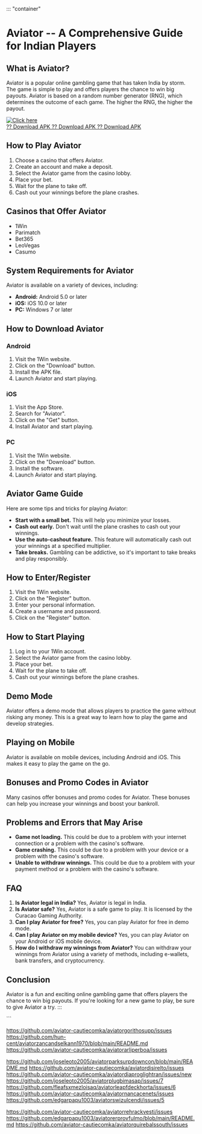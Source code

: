 ::: \"container\"
# Aviator -- A Comprehensive Guide for Indian Players

## What is Aviator?

Aviator is a popular online gambling game that has taken India by storm.
The game is simple to play and offers players the chance to win big
payouts. Aviator is based on a random number generator (RNG), which
determines the outcome of each game. The higher the RNG, the higher the
payout.

[![Click
here](https://readscoops.com/wp-content/uploads/2023/03/Readscoop-aviator-1-1.jpg)](https://traff.sbs/deff)\
[?? Download APK ?? Download APK ?? Download
APK](https://traff.sbs/deff)

## How to Play Aviator

1.  Choose a casino that offers Aviator.
2.  Create an account and make a deposit.
3.  Select the Aviator game from the casino lobby.
4.  Place your bet.
5.  Wait for the plane to take off.
6.  Cash out your winnings before the plane crashes.

## Casinos that Offer Aviator

-   1Win
-   Parimatch
-   Bet365
-   LeoVegas
-   Casumo

## System Requirements for Aviator

Aviator is available on a variety of devices, including:

-   **Android:** Android 5.0 or later
-   **iOS:** iOS 10.0 or later
-   **PC:** Windows 7 or later

## How to Download Aviator

### Android

1.  Visit the 1Win website.
2.  Click on the "Download" button.
3.  Install the APK file.
4.  Launch Aviator and start playing.

### iOS

1.  Visit the App Store.
2.  Search for "Aviator".
3.  Click on the "Get" button.
4.  Install Aviator and start playing.

### PC

1.  Visit the 1Win website.
2.  Click on the "Download" button.
3.  Install the software.
4.  Launch Aviator and start playing.

## Aviator Game Guide

Here are some tips and tricks for playing Aviator:

-   **Start with a small bet.** This will help you minimize your losses.
-   **Cash out early.** Don\'t wait until the plane crashes to cash out
    your winnings.
-   **Use the auto-cashout feature.** This feature will automatically
    cash out your winnings at a specified multiplier.
-   **Take breaks.** Gambling can be addictive, so it\'s important to
    take breaks and play responsibly.

## How to Enter/Register

1.  Visit the 1Win website.
2.  Click on the "Register" button.
3.  Enter your personal information.
4.  Create a username and password.
5.  Click on the "Register" button.

## How to Start Playing

1.  Log in to your 1Win account.
2.  Select the Aviator game from the casino lobby.
3.  Place your bet.
4.  Wait for the plane to take off.
5.  Cash out your winnings before the plane crashes.

## Demo Mode

Aviator offers a demo mode that allows players to practice the game
without risking any money. This is a great way to learn how to play the
game and develop strategies.

## Playing on Mobile

Aviator is available on mobile devices, including Android and iOS. This
makes it easy to play the game on the go.

## Bonuses and Promo Codes in Aviator

Many casinos offer bonuses and promo codes for Aviator. These bonuses
can help you increase your winnings and boost your bankroll.

## Problems and Errors that May Arise

-   **Game not loading.** This could be due to a problem with your
    internet connection or a problem with the casino\'s software.
-   **Game crashing.** This could be due to a problem with your device
    or a problem with the casino\'s software.
-   **Unable to withdraw winnings.** This could be due to a problem with
    your payment method or a problem with the casino\'s software.

## FAQ

1.  **Is Aviator legal in India?** Yes, Aviator is legal in India.
2.  **Is Aviator safe?** Yes, Aviator is a safe game to play. It is
    licensed by the Curacao Gaming Authority.
3.  **Can I play Aviator for free?** Yes, you can play Aviator for free
    in demo mode.
4.  **Can I play Aviator on my mobile device?** Yes, you can play
    Aviator on your Android or iOS mobile device.
5.  **How do I withdraw my winnings from Aviator?** You can withdraw
    your winnings from Aviator using a variety of methods, including
    e-wallets, bank transfers, and cryptocurrency.

## Conclusion

Aviator is a fun and exciting online gambling game that offers players
the chance to win big payouts. If you\'re looking for a new game to
play, be sure to give Aviator a try.
:::

\`\`\`

https://github.com/aviator-cautiecomka/aviatorgorithosupp/issues
https://github.com/hun-cent/aviatorzancandselkann1970/blob/main/README.md
https://github.com/aviator-cautiecomka/aviatorarliperboa/issues

https://github.com/joseleoto2005/aviatorparksurpdowncon/blob/main/README.md
https://github.com/aviator-cautiecomka/aviatordisirelto/issues
https://github.com/aviator-cautiecomka/aviatordiaproglightran/issues/new
https://github.com/joseleoto2005/aviatorplugbimasap/issues/7
https://github.com/fleafsxmezloisaq/aviatorleapfdeckhorta/issues/6
https://github.com/aviator-cautiecomka/aviatornancacenets/issues
https://github.com/edgarpapu1003/aviatorswizulcendi/issues/5

https://github.com/aviator-cautiecomka/aviatorrehrackvesti/issues
https://github.com/edgarpapu1003/aviatorerprovfulmo/blob/main/README.md
https://github.com/aviator-cautiecomka/aviatorquirebalssouth/issues
